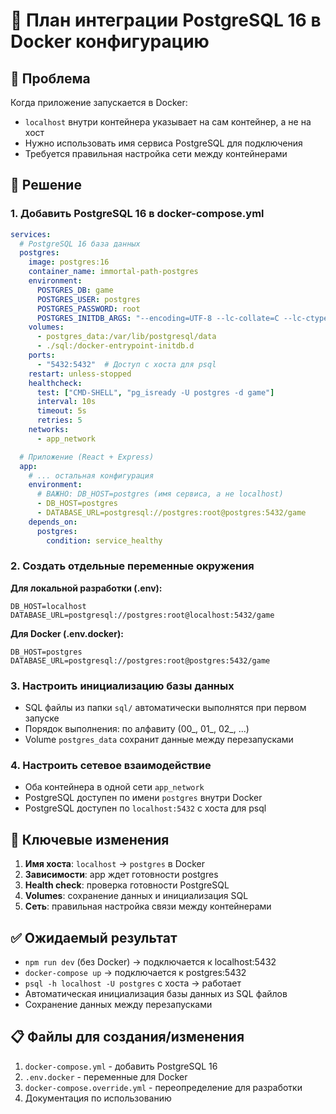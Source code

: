 # 🐘 План интеграции PostgreSQL 16 в Docker конфигурацию

## 🎯 Проблема

Когда приложение запускается в Docker:
- `localhost` внутри контейнера указывает на сам контейнер, а не на хост
- Нужно использовать имя сервиса PostgreSQL для подключения
- Требуется правильная настройка сети между контейнерами

## 🚀 Решение

### 1. Добавить PostgreSQL 16 в docker-compose.yml

```yaml
services:
  # PostgreSQL 16 база данных
  postgres:
    image: postgres:16
    container_name: immortal-path-postgres
    environment:
      POSTGRES_DB: game
      POSTGRES_USER: postgres
      POSTGRES_PASSWORD: root
      POSTGRES_INITDB_ARGS: "--encoding=UTF-8 --lc-collate=C --lc-ctype=C"
    volumes:
      - postgres_data:/var/lib/postgresql/data
      - ./sql:/docker-entrypoint-initdb.d
    ports:
      - "5432:5432"  # Доступ с хоста для psql
    restart: unless-stopped
    healthcheck:
      test: ["CMD-SHELL", "pg_isready -U postgres -d game"]
      interval: 10s
      timeout: 5s
      retries: 5
    networks:
      - app_network

  # Приложение (React + Express)
  app:
    # ... остальная конфигурация
    environment:
      # ВАЖНО: DB_HOST=postgres (имя сервиса, а не localhost)
      - DB_HOST=postgres
      - DATABASE_URL=postgresql://postgres:root@postgres:5432/game
    depends_on:
      postgres:
        condition: service_healthy
```

### 2. Создать отдельные переменные окружения

**Для локальной разработки (.env):**
```env
DB_HOST=localhost
DATABASE_URL=postgresql://postgres:root@localhost:5432/game
```

**Для Docker (.env.docker):**
```env
DB_HOST=postgres
DATABASE_URL=postgresql://postgres:root@postgres:5432/game
```

### 3. Настроить инициализацию базы данных

- SQL файлы из папки `sql/` автоматически выполнятся при первом запуске
- Порядок выполнения: по алфавиту (00_, 01_, 02_, ...)
- Volume `postgres_data` сохранит данные между перезапусками

### 4. Настроить сетевое взаимодействие

- Оба контейнера в одной сети `app_network`
- PostgreSQL доступен по имени `postgres` внутри Docker
- PostgreSQL доступен по `localhost:5432` с хоста для psql

## 🔧 Ключевые изменения

1. **Имя хоста**: `localhost` → `postgres` в Docker
2. **Зависимости**: app ждет готовности postgres
3. **Health check**: проверка готовности PostgreSQL
4. **Volumes**: сохранение данных и инициализация SQL
5. **Сеть**: правильная настройка связи между контейнерами

## ✅ Ожидаемый результат

- `npm run dev` (без Docker) → подключается к localhost:5432
- `docker-compose up` → подключается к postgres:5432
- `psql -h localhost -U postgres` с хоста → работает
- Автоматическая инициализация базы данных из SQL файлов
- Сохранение данных между перезапусками

## 📋 Файлы для создания/изменения

1. `docker-compose.yml` - добавить PostgreSQL 16
2. `.env.docker` - переменные для Docker
3. `docker-compose.override.yml` - переопределение для разработки
4. Документация по использованию